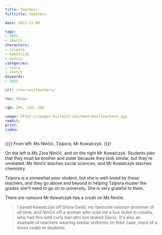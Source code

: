 ```yaml
---
title: Teachers
fulltitle: Teachers

date: 2022-11-09

tags:
- 2022
- sketch
characters:
- tzipora
- kowalczyk
- nincic
categories:
- story
- sketch
keywords:
- 2022

url: /stories/teachers/

toc: false

rgb: 204, 145, 106

image: https://images.millmint.net/sketches/teachers.jpg
reddit:
print:
video:
---
```

{{<note caption>}}
From left: Ms Ninčić, Tzipora, Mr Kowalczyk.
{{</note>}}

On the left is Ms Zora Ninčić, and on the right Mr Kowalczyk. Students joke that they must be brother and sister because they look similar, but they're unrelated. Ms Ninčić teaches social sciences, and Mr Kowalczyk teaches chemistry.

Tzipora is a somewhat poor student, but she is well-loved by these teachers, and they go above and beyond in helping Tzipora muster the grades she'll need to go on to university. She is very grateful to them.

There are rumours Mr Kowalczyk has a crush on Ms Ninčić.

> I based Kowalczyk off Steve Gadd, my favourite session drummer of all time, and Ninčić off a woman who sold me a bus ticket in croatia, who had this wild curly hair afro but looked Slavic.
It's also an example of teachers wearing similar uniforms (in their case, more of a dress code) to students.